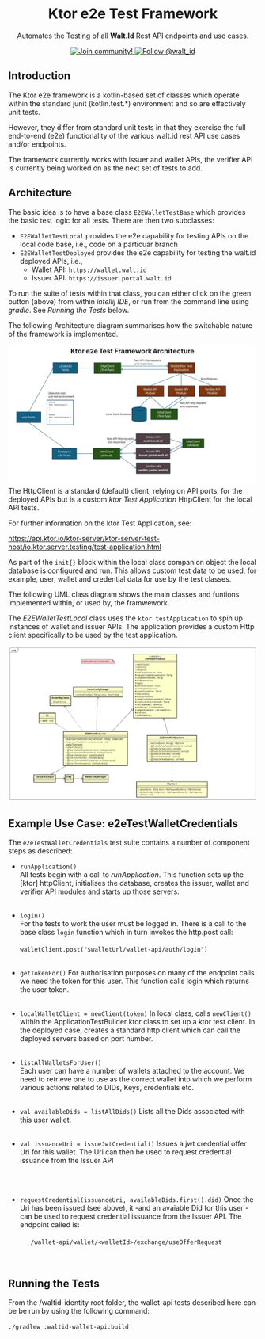 <div align="center">
 <h1>Ktor e2e Test Framework</h1>
 <p>Automates the Testing of all <b>Walt.Id</b> Rest API endpoints and use cases.<p>

<a href="https://walt.id/community">
<img src="https://img.shields.io/badge/Join-The Community-blue.svg?style=flat" alt="Join community!" />
</a>
<a href="https://twitter.com/intent/follow?screen_name=walt_id">
<img src="https://img.shields.io/twitter/follow/walt_id.svg?label=Follow%20@walt_id" alt="Follow @walt_id" />
</a>


</div>

## Introduction

The Ktor e2e framework is a kotlin-based set of classes which operate 
within the standard junit (kotlin.test.*) environment and so are effectively
unit tests. 

However, they differ from standard unit tests in that they exercise the full
end-to-end (e2e) functionality of the various walt.id rest API use cases and/or
endpoints.

The framework currently works with issuer and wallet APIs, the verifier API is
currently being worked on as the next set of tests to add.

## Architecture

The basic idea is to have a base class `E2EWalletTestBase` which provides
the basic test logic for all tests. There are then two subclasses:

* `E2EWalletTestLocal` provides the e2e capability for testing APIs on the local code base, i.e., code on a particuar branch
* `E2EWalletTestDeployed` provides the e2e capability for testing the walt.id deployed APIs, i.e., 
  * Wallet API: `https://wallet.walt.id`
  * Issuer API: `https://issuer.portal.walt.id`

To run the suite of tests within that class, you can either click on the green button (above) from within _intellij IDE_, 
or run from the command line using _gradle_. See _Running the Tests_ below.

The following Architecture diagram summarises how the switchable nature of the framework
is implemented.

![img.png](resources/architecture.png)
The HttpClient is a standard (default) client, relying on API ports, for the deployed APIs
but is a custom _ktor Test Application_ HttpClient for the local API tests.

For further information on the ktor Test Application, see:

https://api.ktor.io/ktor-server/ktor-server-test-host/io.ktor.server.testing/test-application.html

As part of the `init{}` block within the local class companion object the local database is configured
and run. This allows custom test data to be used, for example, user, wallet and credential data for
use by the test classes.

The following UML class diagram shows the main classes and funtions implemented within, or used by, the framwework.

The *E2EWalletTestLocal* class uses the `ktor testApplication` to spin up instances of wallet and issuer APIs. 
The application provides a custom Http client specifically to be used by the test application.

![img.png](resources/classdiagram.png)

## Example Use Case: e2eTestWalletCredentials

The `e2eTestWalletCredentials` test suite contains a number of component steps as described:

  * `runApplication()`\
    All tests begin with a call to _runApplication_. This function sets up the [ktor] httpClient, initialises 
    the database, creates the issuer, wallet and verifier API modules and starts up those servers.<br></br>  
  * `login()`\
    For the tests to work the user must be logged in. There is a call to the base class `login` function
    which in turn invokes the http.post call:
<br></br>
    `walletClient.post("$walletUrl/wallet-api/auth/login")`
    <br></br>

  * `getTokenFor()`
    For authorisation purposes on many of the endpoint calls we need the token for
    this user. This function calls login which returns the user token.
     <br></br>
  * `localWalletClient = newClient(token)`
    In local class, calls `newClient()` within the ApplicationTestBuilder ktor class to
    set up a ktor test client.
    In the deployed case, creates a standard http client which can call the deployed servers based on 
    port number.
    <br></br>
  *  `listAllWalletsForUser()`   
    Each user can have a number of wallets attached to the account. We need to retrieve one to use
    as the correct wallet into which we perform various actions related to DIDs, Keys, credentials etc.
       <br></br>
  * `val availableDids = listAllDids()`
    Lists all the Dids associated with this user wallet.
    <br></br>
  * `val issuanceUri = issueJwtCredential()`
    Issues a jwt credential offer Uri for this wallet. The Uri can then be used to request 
    credential issuance from the Issuer API
    
    <br></br>
  * `requestCredential(issuanceUri, availableDids.first().did)`
    Once the Uri has been issued (see above), it -and an avaiable Did for this user - can be used to request credential
    issuance from the Issuer API. The endpoint called is:
    <br></br>
`    /wallet-api/wallet/<walletId>/exchange/useOfferRequest
`    
<br></br> 
  
## Running the Tests

From the /waltid-identity root folder, the wallet-api tests described here can be be run by using 
the following command:

`./gradlew :waltid-wallet-api:build
`        

